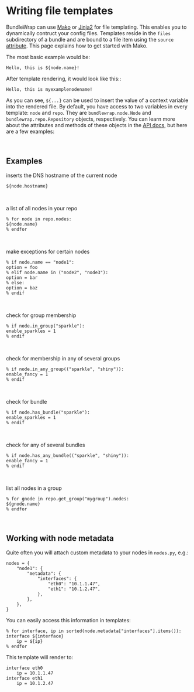 # Writing file templates

BundleWrap can use [Mako](http://www.makotemplates.org) or [Jinja2](http://jinja.pocoo.org) for file templating. This enables you to dynamically contruct your config files. Templates reside in the `files` subdirectory of a bundle and are bound to a file item using the `source` [attribute](../items/file.md#source). This page explains how to get started with Mako.

The most basic example would be:

<pre><code class="nohighlight">Hello, this is ${node.name}!</code></pre>

After template rendering, it would look like this::

<pre><code class="nohighlight">Hello, this is myexamplenodename!</code></pre>

As you can see, `${...}` can be used to insert the value of a context variable into the rendered file. By default, you have access to two variables in every template: `node` and `repo`. They are `bundlewrap.node.Node` and `bundlewrap.repo.Repository` objects, respectively. You can learn more about the attributes and methods of these objects in the [API docs](api.md), but here are a few examples:

<br>

## Examples

inserts the DNS hostname of the current node

	${node.hostname}

<br>

a list of all nodes in your repo

	% for node in repo.nodes:
	${node.name}
	% endfor

<br>

make exceptions for certain nodes

	% if node.name == "node1":
	option = foo
	% elif node.name in ("node2", "node3"):
	option = bar
	% else:
	option = baz
	% endif

<br>

check for group membership

	% if node.in_group("sparkle"):
	enable_sparkles = 1
	% endif

<br>

check for membership in any of several groups

	% if node.in_any_group(("sparkle", "shiny")):
	enable_fancy = 1
	% endif

<br>

check for bundle

	% if node.has_bundle("sparkle"):
	enable_sparkles = 1
	% endif

<br>

check for any of several bundles

	% if node.has_any_bundle(("sparkle", "shiny")):
	enable_fancy = 1
	% endif

<br>

list all nodes in a group

	% for gnode in repo.get_group("mygroup").nodes:
	${gnode.name}
	% endfor

<br>

## Working with node metadata

Quite often you will attach custom metadata to your nodes in `nodes.py`, e.g.:

 	nodes = {
 		"node1": {
 			"metadata": {
 				"interfaces": {
 					"eth0": "10.1.1.47",
 					"eth1": "10.1.2.47",
 				},
 			},
 		},
 	}

You can easily access this information in templates:

	% for interface, ip in sorted(node.metadata["interfaces"].items()):
	interface ${interface}
		ip = ${ip}
	% endfor

This template will render to:

	interface eth0
		ip = 10.1.1.47
	interface eth1
		ip = 10.1.2.47

